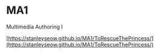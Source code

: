 # MA1
Multimedia Authoring I

[https://stanleyseow.github.io/MA1/ToRescueThePrincess/](https://stanleyseow.github.io/MA1/ToRescueThePrincess/)

